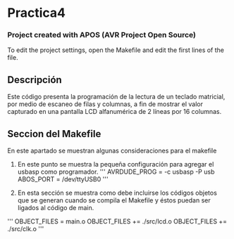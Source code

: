 
# Practica4 

### Project created with APOS (AVR Project Open Source)

To edit the project settings, open the Makefile and edit the first lines of the file.
## Descripción
Este código presenta la programación de la lectura de un teclado matricial, por medio de escaneo de filas y columnas, a fin de mostrar el valor capturado en una pantalla LCD alfanumérica de 2 líneas por 16 columnas.


## Seccion del Makefile

En este apartado se muestran algunas consideraciones para el makefile

1. En este punto se muestra la pequeña configuración para agregar el usbasp como programador.
'''
AVRDUDE_PROG  = -c usbasp -P usb
ABOS_PORT     = /dev/ttyUSB0
'''

2. En esta sección se muestra como debe incluirse los códigos objetos que se generan cuando se compila el Makefile y éstos puedan ser ligados al código de main. 

'''
OBJECT_FILES = main.o
OBJECT_FILES += ./src/lcd.o
OBJECT_FILES += ./src/clk.o
'''
